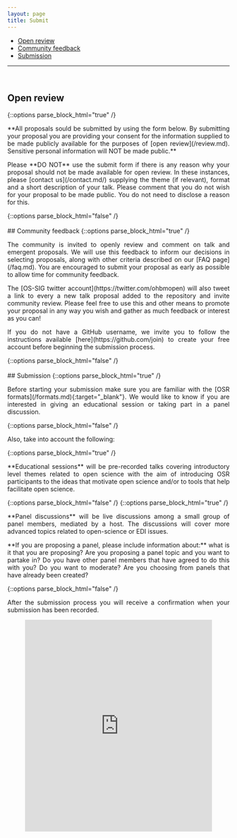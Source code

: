 ```yaml
---
layout: page
title: Submit
---
```


- [Open review](#review)
- [Community feedback](#feedback)
- [Submission](#submission)

---

<div id="review"></div>
<br>

## Open review

{::options parse_block_html="true" /}
<p align="justify">
**All proposals sould be submitted by using the form below. By submitting your proposal you are providing your consent for the information supplied to be made publicly available for the purposes of [open review](/review.md).
Sensitive personal information will NOT be made public.**
</p>
<p align="justify">
Please **DO NOT** use the submit form if there is any reason why your proposal should not be made available for open review.
In these instances, please [contact us](/contact.md/) supplying the theme (if relevant), format and a short description of your talk.
Please comment that you do not wish for your proposal to be made public.
You do not need to disclose a reason for this.
</p>
{::options parse_block_html="false" /}

<div id="feedback"></div>
<br>
## Community feedback
{::options parse_block_html="true" /}
<p align="justify">
The community is invited to openly review and comment on talk and emergent proposals.
We will use this feedback to inform our decisions in selecting proposals,
along with other criteria described on our [FAQ page](/faq.md).
You are encouraged to submit your proposal as early as possible to allow time for community feedback.
</p>
<p align="justify">
The [OS-SIG twitter account](https://twitter.com/ohbmopen) will also tweet a link to every a new talk proposal added to the repository and invite community review.
Please feel free to use this and other means to promote your proposal in any way you wish and gather as much feedback or interest as you can!
</p>
<p align="justify">
If you do not have a GitHub username, we invite you to follow the instructions available [here](https://github.com/join) to create your free account before beginning the submission process.
</p>
{::options parse_block_html="false" /}

<div id="submission"></div>
<br>
## Submission
{::options parse_block_html="true" /}
<p align="justify">
  Before starting your submission make sure you are familiar with the [OSR formats](/formats.md){:target="_blank"}.
  We would like to know if you are interested in giving an educational session or taking part in a panel discussion.
</p>
{::options parse_block_html="false" /}
<p align="justify">
  Also, take into account the following:
</p>
{::options parse_block_html="true" /}
<p align="justify">
  **Educational sessions** will be pre-recorded talks covering introductory level themes related to open science with the aim of introducing OSR participants to the ideas that motivate open science and/or to tools that help facilitate open science.
</p>
{::options parse_block_html="false" /}
{::options parse_block_html="true" /}
<p align="justify">
  **Panel discussions** will be live discussions among a small group of panel members, mediated by a host. The discussions will cover more advanced topics related to open-science or EDI issues.
</p>
<p align="justify">
**If you are proposing a panel, please include information about:** what is it that you are proposing? Are you proposing a panel topic and you want to partake in? Do you have other panel members that have agreed to do this with you? Do you want to moderate? Are you choosing from panels that have already been created?
</p>
{::options parse_block_html="false" /}
<p align="justify">
After the submission process you will receive a confirmation when your submission has been recorded.
</p>

<figure class="video_container">
  <iframe width="640px" height= "480px" src= "https://forms.office.com/Pages/ResponsePage.aspx?id=DQSIkWdsW0yxEjajBLZtrQAAAAAAAAAAAAMAAC9pqdJUMzFXWVBZTThLTTBQME02RTg0SDI1QlQxQS4u&embed=true" frameborder= "0" marginwidth= "0" marginheight= "0" style= "border: none; max-width:100%; max-height:100vh" allowfullscreen webkitallowfullscreen mozallowfullscreen msallowfullscreen> </iframe>
</figure>
<br>
